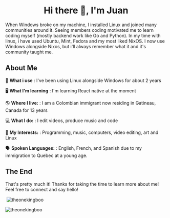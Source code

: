 <h1 align="center">Hi there 👋, I'm Juan</h1>

When Windows broke on my machine, I installed Linux and joined many communities around it. Seeing members coding motivated me to learn coding myself (mostly backend work like Go and Python). In my time with linux, i have used Ubuntu, Mint, Fedora and my most liked NixOS. I now use Windows alongside Nixos, but i'll always remember what it and it's community taught me.

## About Me

💽 **What i use** : I've been using Linux alongside Windows for about 2 years

🖥️ **What I'm learning** : I'm learning React native at the moment

🌎 **Where I live:** : I am a Colombian immigrant now residing in Gatineau, Canada for 13 years

💻 **What I do:** : I edit videos, produce music and code

🎯 **My Interests:** : Programming, music, computers, video editing, art and Linux

🗣️ **Spoken Languages:** : English, French, and Spanish due to my immigration to Quebec at a young age.


## The End

That's pretty much it! Thanks for taking the time to learn more about me! Feel free to connect and say hello!

<p>&nbsp;<img align="center" src="https://github-readme-stats.vercel.app/api?username=rojjuan&show_icons=true&locale=en" alt="theonekingboo" /></p>

<p><img align="center" src="https://github-readme-stats.vercel.app/api/top-langs?username=rojjuan&show_icons=true&locale=en&layout=compact" alt="theonekingboo" /></p>

